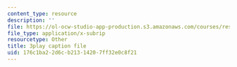 ```yaml
---
content_type: resource
description: ''
file: https://ol-ocw-studio-app-production.s3.amazonaws.com/courses/res-6-007-signals-and-systems-spring-2011/176c1ba22d6cb21314207ff32e0c8f21_3UkGd3LK2NY.srt
file_type: application/x-subrip
resourcetype: Other
title: 3play caption file
uid: 176c1ba2-2d6c-b213-1420-7ff32e0c8f21
---
```

